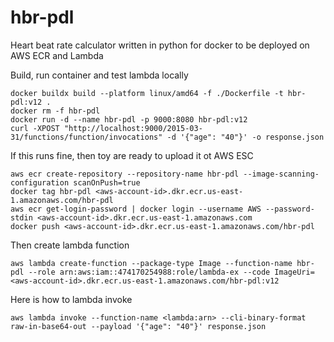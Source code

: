 # hbr-pdl
Heart beat rate calculator written in python for docker to be deployed on AWS ECR and Lambda

Build, run container and test lambda locally
```
docker buildx build --platform linux/amd64 -f ./Dockerfile -t hbr-pdl:v12 .
docker rm -f hbr-pdl
docker run -d --name hbr-pdl -p 9000:8080 hbr-pdl:v12
curl -XPOST "http://localhost:9000/2015-03-31/functions/function/invocations" -d '{"age": "40"}' -o response.json
```

If this runs fine, then toy are ready to upload it ot AWS ESC
```
aws ecr create-repository --repository-name hbr-pdl --image-scanning-configuration scanOnPush=true
docker tag hbr-pdl <aws-account-id>.dkr.ecr.us-east-1.amazonaws.com/hbr-pdl
aws ecr get-login-password | docker login --username AWS --password-stdin <aws-account-id>.dkr.ecr.us-east-1.amazonaws.com
docker push <aws-account-id>.dkr.ecr.us-east-1.amazonaws.com/hbr-pdl
```

Then create lambda function
```
aws lambda create-function --package-type Image --function-name hbr-pdl --role arn:aws:iam::474170254988:role/lambda-ex --code ImageUri=<aws-account-id>.dkr.ecr.us-east-1.amazonaws.com/hbr-pdl:v12
```
Here is how to lambda invoke
```
aws lambda invoke --function-name <lambda:arn> --cli-binary-format raw-in-base64-out --payload '{"age": "40"}' response.json
```
